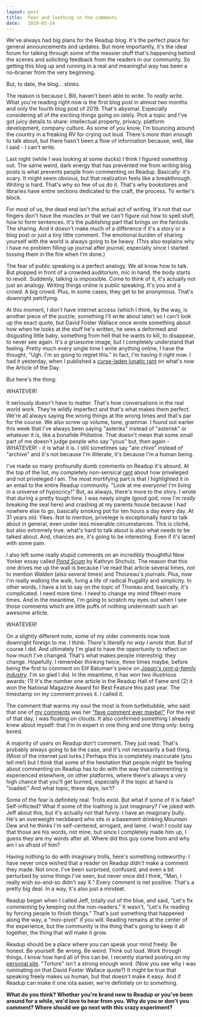 ```yaml
---
layout: post
title:  Fear and loathing in the comments 
date:   2019-05-24
---
```

We've always had big plans for the Readup blog. It's the perfect place for general announcements and updates. But more importantly, it's the ideal forum for talking through some of the messier stuff that's happening behind the scenes and soliciting feedback from the readers in our community. So getting this blog up and running in a real and meaningful way has been a no-brainer from the very beginning. 

But, to date, the blog... stinks. 

The reason is because I, Bill, haven't been able to write. To _really_ write. What you're reading right now is the first blog post in almost two months and only the fourth blog post of 2019. That's abysmal. Especially considering all of the exciting things going on lately. Pick a topic and I've got juicy details to share: intellectual property, privacy, platform development, company culture. As some of you know, I'm bouncing around the country in a freaking RV for crying out loud. There's _more than enough_ to talk about, but there hasn't been a flow of information because, well, like I said - I can't write.

Last night (while I was looking at some ducks) I think I figured something out. The same weird, dark energy that has prevented me from writing blog posts is what prevents people from commenting on Readup. Basically: it's scary. It might seem obvious, but that realization feels like a breakthrough. Writing is hard. That's why so few of us do it. That's why bookstores and libraries have entire sections dedicated to the craft, the process. To writer's block.

For most of us, the dead end isn't the actual act of writing. It's not that our fingers don't have the muscles or that we can't figure out how to spell stuff, how to form sentences. It's the _publishing_ part that brings on the fantods. The sharing. And it doesn't make much of a difference if it's a story or a blog post or just a tiny little comment. The emotional burden of sharing yourself with the world is always going to be heavy. (This also explains why I have no problem filling up journal after journal, especially since I started tossing them in the fire when I'm done.)

The fear of public speaking is a perfect analogy. We all know how to talk. But plopped in front of a crowded auditorium, mic in hand, the body starts to revolt. Suddenly, talking is impossible. Come to think of it, it's actually not just an analogy. Writing things online *is* public speaking. It's you and a crowd. A big crowd. Plus, in some cases, they get to be anonymous. That's downright petrifying.

At this moment, I don't have internet access (which I think, by the way, is another piece of the puzzle; something I'll write about later) so I can't look up the exact quote, but David Foster Wallace once wrote something about how when he looks at the stuff he's written, he sees a deformed and disgusting little baby, something from hell that he wants to kill, to disappear, to never see again. It's a gruesome image, but I completely understand that feeling. Pretty much every single time I write anything online, I have the thought, "Ugh. I'm so going to regret this." In fact, I'm having it right now. I had it yesterday, when I published a [curse-laden lunatic rant](https://readup.com/comments/nautilus/what-does-any-of-this-have-to-do-with-physics/5Qb7OV) on what's now the Article of the Day. 

But here's the thing: 

WHATEVER! 

It seriously doesn't have to matter. That's how conversations in the real world work. They're wildly imperfect and that's what makes them perfect. We're all always saying the wrong things at the wrong times and that's par for the course. We also screw up volume, tone, grammar. I found out earlier this week that I've always been saying "asteriks" instead of "asterisk" or whatever it is, like a bonafide Philistine. That doesn't mean that some small part of me doesn't judge people who say "yous" but, then again - WHATEVER! - it is what it is. I still sometimes say "are chive" instead of "archive" and it's not because I'm illiterate, it's because I'm a human being.

I've made so many profoundly dumb comments on Readup it's absurd. At the top of the list, my completely non-sensical [rant](https://readup.com/comments/-the-new-york-times-company/the-new-30-something) about how priveleged and not priveleged I am. The most mortifying part is that I highlighted it in an email to the entire Readup community. "Look at me everyone! I'm living in a universe of hypocricy!" But, as always, there's more to the story. I wrote that during a pretty tough time. I was newly single (good god, now I'm *really* breaking the seal here) and crashing at my parents house because I had nowhere else to go, basically smoking pot for ten hours a day every day. At 31 years old. Yikes. Not to mention, privelege is exceptionally hard to talk about in general, even under less miserable circumstances. This is cliché, but also extremely true: what's hard to talk about is also what needs to be talked about. And, chances are, it's going to be interesting. Even if it's laced with some pain.

I also left some really stupid comments on an incredibly thoughtful New Yorker essay called [_Pond Scum_](https://readup.com/comments/the-new-yorker/why-do-we-love-henry-david-thoreau) by Kathryn Shchulz. The reason that this one drives me up the wall is because I've read that article several times, not to mention _Walden_ (also several times) and Thoureau's journals. Plus, now I'm really walking the walk, living a life of radical frugality and simplicity. In other words, I have a lot to say on the topic of Thoreau and, basically, it's complicated. I need more time. I need to change my mind fifteen more times. And in the meantime, I'm going to scratch my eyes out when I see those comments which are little puffs of nothing underneath such an awesome article. 

WHATEVER! 

On a slightly different note, some of my older comments now look downright foreign to me. I think: _There's literally no way I wrote that._ But of course I did. And ultimately I'm glad to have the opportunity to reflect on how much I've changed. That's what makes people interesting: they change. Hopefully. I remember thinking twice, three times maybe, before being the first to comment on Elif Batuman's piece on [_Japan's rent-a-family industry_](https://readup.com/comments/the-new-yorker/japans-rent-a-family-industry/Gzl2R5). I'm so glad I did. In the meantime, it has won two illustrious awards: (1) It's the number one article in the Readup Hall of Fame and (2) it won the National Magazine Award for Best Feature this past year. The timestamp on my comment proves it. I called it.

The comment that warms my soul the most is from turtlebubble, who said that one of [my comments](https://readup.com/comments/-the-new-york-times-company/let-children-get-bored-again/57b2WD) was her ["fave comment ever maybe!"](https://readup.com/comments/-the-new-york-times-company/let-children-get-bored-again/zxqm3D) For the rest of that day, I was floating on clouds. It also confirmed something I already knew about myself: that I'm in expert in one thing and one thing only: being bored.  

A majority of users on Readup don't comment. They just read. That's probably always going to be the case, and it's not necessarily a bad thing. (Most of the internet just lurks.) Perhaps this is completely inaccurate (you tell me!) but I think that some of the hesitation that people might be feeling about commenting on Readup has to do with the way that commenting is experienced elsewhere, on other platforms, where there's always a very high chance that you'll get burned, especially if the topic at hand is "loaded." And what topic, these days, isn't?

Some of the fear is definitely real. Trolls exist. But what if some of it is fake? Self-inflicted? What if some of the loathing is just imaginary? I've joked with Jeff about this, but it's actually not that funny: I have an imaginary bully. He's an overweight neckbeard who sits in a basement drinking Mountain Dew and he thinks I'm self-centered, arrogant, and lame. I wish I could say that those are his words, not mine, but since I completely made him up, I guess they are my words after all. Where did this guy come from and why am I so afraid of him?

Having nothing to do with imaginary trolls, here's something noteworthy: I have never once wished that a reader on Readup _didn't_ make a comment they made. Not once. I've been surprised, confused, and even a bit perturbed by some things I've seen, but never once did I think, "Man, I really wish so-and-so didn't say X." Every comment is net positive. That's a pretty big deal. In a way, it's also just a mindset.

Readup began when I called Jeff, totally out of the blue, and said, "Let's fix commenting by keeping out the non-readers." It wasn't, "Let's fix reading by forcing people to finish things." That's just something that happened along the way, a "mini-pivot" if you will. Reading remains at the center of the experience, but the community is the thing that's going to keep it all together, the thing that will make it grow.

Readup should be a place where you can speak your mind freely. Be honest. Be yourself. Be wrong. Be weird. Think out loud. Work through things. I know how hard all of this can be. I recently started posting on my [personal site](https://billloundy.com/). "Torture" isn't a strong enough word. (Now you see why I was ruminating on that David Foster Wallace quote?) It might be true that speaking freely makes us human, but that doesn't make it easy. And if Readup can make it one iota easier, we're definitely on to something.  

**What do you think? Whether you're brand new to Readup or you've been around for a while, we'd love to hear from you. Why do you or don't you comment? Where should we go next with this crazy experiment?**
